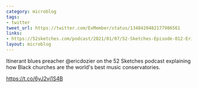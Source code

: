 ```yaml
---
category: microblog
tags:
- twitter
tweet_url: https://twitter.com/ExMember/status/1348420482177986561
links:
- https://52sketches.com/podcast/2021/01/07/52-Sketches-Episode-012-EricDozier.html
layout: microblog
---
```

Itinerant blues preacher @ericdozier on the 52 Sketches podcast explaining how Black churches are the world's best music conservatories.

https://t.co/6yJ2vj1S4B
